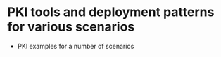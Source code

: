 # PKI tools and deployment patterns for various scenarios

* PKI examples for a number of scenarios

